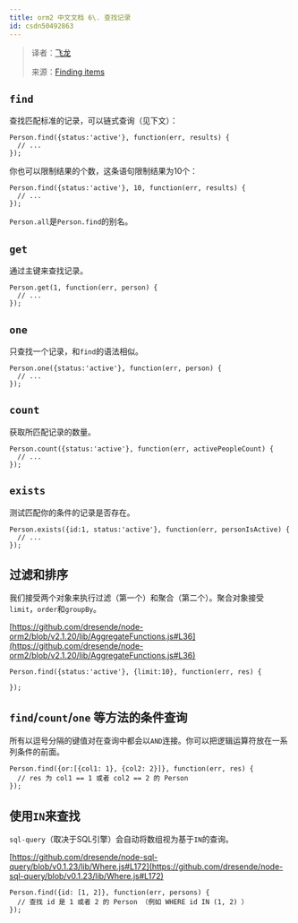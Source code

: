 ```yaml
---
title: orm2 中文文档 6\. 查找记录
id: csdn50492863
---
```


> 译者：[飞龙](https://github.com/wizardforcel)
> 
> 来源：[Finding items](https://github.com/dresende/node-orm2/wiki/Finding-items)

## `find`

查找匹配标准的记录，可以链式查询（见下文）：

```
Person.find({status:'active'}, function(err, results) {
  // ...
});
```

你也可以限制结果的个数，这条语句限制结果为10个：

```
Person.find({status:'active'}, 10, function(err, results) {
  // ...
});
```

`Person.all`是`Person.find`的别名。

## `get`

通过主键来查找记录。

```
Person.get(1, function(err, person) {
  // ...
});
```

## `one`

只查找一个记录，和`find`的语法相似。

```
Person.one({status:'active'}, function(err, person) {
  // ...
});
```

## `count`

获取所匹配记录的数量。

```
Person.count({status:'active'}, function(err, activePeopleCount) {
  // ...
});
```

## `exists`

测试匹配你的条件的记录是否存在。

```
Person.exists({id:1, status:'active'}, function(err, personIsActive) {
  // ...
});
```

## 过滤和排序

我们接受两个对象来执行过滤（第一个）和聚合（第二个）。聚合对象接受`limit`，`order`和`groupBy`。

[https://github.com/dresende/node-orm2/blob/v2.1.20/lib/AggregateFunctions.js#L36](https://github.com/dresende/node-orm2/blob/v2.1.20/lib/AggregateFunctions.js#L36)

```
Person.find({status:'active'}, {limit:10}, function(err, res) {

});
```

## `find`/`count`/`one` 等方法的条件查询

所有以逗号分隔的键值对在查询中都会以`AND`连接。你可以把逻辑运算符放在一系列条件的前面。

```
Person.find({or:[{col1: 1}, {col2: 2}]}, function(err, res) {
  // res 为 col1 == 1 或者 col2 == 2 的 Person
});
```

## 使用`IN`来查找

`sql-query`（取决于SQL引擎）会自动将数组视为基于`IN`的查询。

[https://github.com/dresende/node-sql-query/blob/v0.1.23/lib/Where.js#L172](https://github.com/dresende/node-sql-query/blob/v0.1.23/lib/Where.js#L172)

```
Person.find({id: [1, 2]}, function(err, persons) {
  // 查找 id 是 1 或者 2 的 Person （例如 WHERE id IN (1, 2) ）
});
```